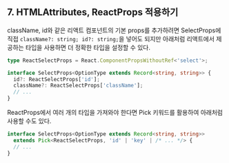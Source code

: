 ## 7. HTMLAttributes, ReactProps 적용하기

className, id와 같은 리액트 컴포넌트의 기본 props를 추가하려면 SelectProps에 직접 `className?: string; id?: string;`을 넣어도 되지만 아래처럼 리액트에서 제공하는 타입을 사용하면 더 정확한 타입을 설정할 수 있다.

```typescript
type ReactSelectProps = React.ComponentPropsWithoutRef<'select'>;

interface SelectProps<OptionType extends Record<string, string>> {
  id?: ReactSelectProps['id'];
  className?: ReactSelectProps['className'];
  // ...
}
```

ReactProps에서 여러 개의 타입을 가져와야 한다면 Pick 키워드를 활용하여 아래처럼 사용할 수도 있다.

```typescript
interface SelectProps<OptionType extends Record<string, string>>
  extends Pick<ReactSelectProps, 'id' | 'key' | /* ... */> {
  // ...
}
```
